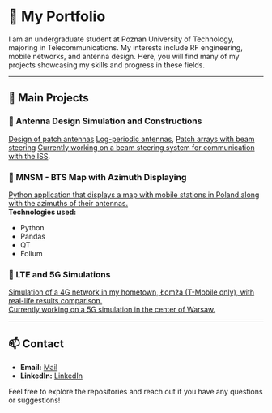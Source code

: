 # 🌟 My Portfolio

I am an undergraduate student at Poznan University of Technology, majoring in Telecommunications. My interests include RF engineering, mobile networks, and antenna design. Here, you will find many of my projects showcasing my skills and progress in these fields.

---

## 📂 Main Projects

### 📡 Antenna Design Simulation and Constructions
[Design of patch antennas](https://github.com/Merituum/patch2600LTE)
[Log-periodic antennas](https://github.com/Merituum/LPDA_1.8-2.6GHz),
[Patch arrays with beam steering](https://github.com/Merituum/ISSproject)
[Currently working on a beam steering system for communication with the ISS](https://github.com/Merituum/ISSproject).

### 📶 MNSM - BTS Map with Azimuth Displaying
[Python application that displays a map with mobile stations in Poland along with the azimuths of their antennas.](https://github.com/Merituum/mnsm_BTS_map)  
**Technologies used:**
- Python
- Pandas
- QT
- Folium

### 📱 LTE and 5G Simulations
[Simulation of a 4G network in my hometown, Łomża (T-Mobile only), with real-life results comparison.](https://github.com/Merituum/FekoLomza) <br>
[Currently working on a 5G simulation in the center of Warsaw.](https://github.com/Merituum/wwa_cen_5G)

---

## 📫 Contact
- **Email:** [Mail](mailto:bartolopoland@gmail.com)  
- **LinkedIn:** [LinkedIn](https://www.linkedin.com/in/siwik-telco)

Feel free to explore the repositories and reach out if you have any questions or suggestions!
